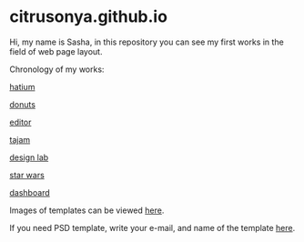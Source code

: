 # citrusonya.github.io
Hi, my name is Sasha, in this repository you can see my first works in the field of web page layout. 

Chronology of my works:

[hatium](https://hatium.ru)

[donuts](https://citrusonya.github.io/donuts/)

[editor](https://citrusonya.github.io/editor/)

[tajam](https://citrusonya.github.io/tajam/)

[design lab](https://citrusonya.github.io/designLab/)

[star wars](https://citrusonya.github.io/starwars/)

[dashboard](https://citrusonya.github.io/dashboard/)

Images of templates can be viewed [here](https://github.com/citrusonya/citrusonya.github.io/tree/master/template%20images).

If you need PSD template, write your e-mail, and name of the template [here](https://github.com/citrusonya/citrusonya.github.io/issues).
